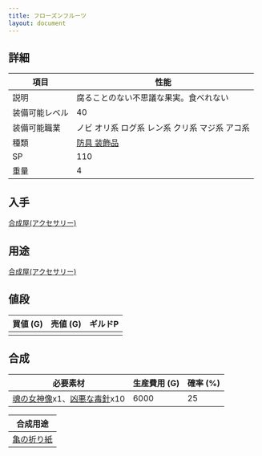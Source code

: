 ```yaml
---
title: フローズンフルーツ
layout: document
---
```

## 詳細


|項目|性能|
|---|---|
|説明|腐ることのない不思議な果実。食べれない|
|装備可能レベル|40|
|装備可能職業|ノビ オリ系 ログ系 レン系 クリ系 マジ系 アコ系|
|種類|[防具 装飾品](防具(装飾品))|
|SP|110|
|重量|4|

## 入手

[合成屋(アクセサリー)](合成屋(アクセサリー))

## 用途

[合成屋(アクセサリー)](合成屋(アクセサリー))

## 値段


|買値 (G)|売値 (G)|ギルドP|
|---|---|---|
||||

## 合成


|必要素材|生産費用 (G)|確率 (%)|
|---|---|---|
|[魂の女神像](魂の女神像)x1、[凶悪な毒針](凶悪な毒針)x10|6000|25|


|合成用途|
|---|
|[亀の折り紙](亀の折り紙)|
